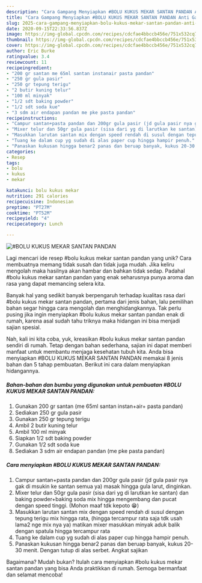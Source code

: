 ```yaml
---
description: "Cara Gampang Menyiapkan #BOLU KUKUS MEKAR SANTAN PANDAN Anti Gagal"
title: "Cara Gampang Menyiapkan #BOLU KUKUS MEKAR SANTAN PANDAN Anti Gagal"
slug: 2025-cara-gampang-menyiapkan-bolu-kukus-mekar-santan-pandan-anti-gagal
date: 2020-09-15T22:33:56.837Z
image: https://img-global.cpcdn.com/recipes/cdcfae4bbccb456e/751x532cq70/bolu-kukus-mekar-santan-pandan-foto-resep-utama.jpg
thumbnail: https://img-global.cpcdn.com/recipes/cdcfae4bbccb456e/751x532cq70/bolu-kukus-mekar-santan-pandan-foto-resep-utama.jpg
cover: https://img-global.cpcdn.com/recipes/cdcfae4bbccb456e/751x532cq70/bolu-kukus-mekar-santan-pandan-foto-resep-utama.jpg
author: Eric Burke
ratingvalue: 3.4
reviewcount: 11
recipeingredient:
- "200 gr santan me 65ml santan instanair pasta pandan"
- "250 gr gula pasir"
- "250 gr tepung terigu"
- "2 butir kuning telur"
- "100 ml minyak"
- "1/2 sdt baking powder"
- "1/2 sdt soda kue"
- "3 sdm air endapan pandan me pke pasta pandan"
recipeinstructions:
- "Campur santan+pasta pandan dan 200gr gula pasir (jd gula pasir nya gak di msukin ke santan semua ya) masak hingga gula larut, dinginkan."
- "Mixer telur dan 50gr gula pasir (sisa dari yg di larutkan ke santan) dan baking powder+baking soda mix hingga mengembang dan pucat dengan speed tinggi. (Mohon maaf tdk kepoto 😁)"
- "Masukkan larutan santan mix dengan speed rendah di susul dengan tepung terigu mix hingga rata, (hingga tercampur rata saja tdk usah lama2 nge mix nya ya) matikan mixer masukkan minyak aduk balik dengan spatula hingga tercampur rata"
- "Tuang ke dalam cup yg sudah di alas paper cup hingga hampir penuh."
- "Panaskan kukusan hingga benar2 panas dan beruap banyak, kukus 20-30 menit. Dengan tutup di alas serbet. Angkat sajikan"
categories:
- Resep
tags:
- bolu
- kukus
- mekar

katakunci: bolu kukus mekar 
nutrition: 291 calories
recipecuisine: Indonesian
preptime: "PT27M"
cooktime: "PT52M"
recipeyield: "4"
recipecategory: Lunch

---
```



![#BOLU KUKUS MEKAR SANTAN PANDAN](https://img-global.cpcdn.com/recipes/cdcfae4bbccb456e/751x532cq70/bolu-kukus-mekar-santan-pandan-foto-resep-utama.jpg)

Lagi mencari ide resep #bolu kukus mekar santan pandan yang unik? Cara membuatnya memang tidak susah dan tidak juga mudah. Jika keliru mengolah maka hasilnya akan hambar dan bahkan tidak sedap. Padahal #bolu kukus mekar santan pandan yang enak seharusnya punya aroma dan rasa yang dapat memancing selera kita.



Banyak hal yang sedikit banyak berpengaruh terhadap kualitas rasa dari #bolu kukus mekar santan pandan, pertama dari jenis bahan, lalu pemilihan bahan segar hingga cara mengolah dan menghidangkannya. Tak perlu pusing jika ingin menyiapkan #bolu kukus mekar santan pandan enak di rumah, karena asal sudah tahu triknya maka hidangan ini bisa menjadi sajian spesial.


Nah, kali ini kita coba, yuk, kreasikan #bolu kukus mekar santan pandan sendiri di rumah. Tetap dengan bahan sederhana, sajian ini dapat memberi manfaat untuk membantu menjaga kesehatan tubuh kita. Anda bisa menyiapkan #BOLU KUKUS MEKAR SANTAN PANDAN memakai 8 jenis bahan dan 5 tahap pembuatan. Berikut ini cara dalam menyiapkan hidangannya.

<!--inarticleads1-->

##### Bahan-bahan dan bumbu yang digunakan untuk pembuatan #BOLU KUKUS MEKAR SANTAN PANDAN:

1. Gunakan 200 gr santan (me 65ml santan instan+air+ pasta pandan)
1. Sediakan 250 gr gula pasir
1. Gunakan 250 gr tepung terigu
1. Ambil 2 butir kuning telur
1. Ambil 100 ml minyak
1. Siapkan 1/2 sdt baking powder
1. Gunakan 1/2 sdt soda kue
1. Sediakan 3 sdm air endapan pandan (me pke pasta pandan)




<!--inarticleads2-->

##### Cara menyiapkan #BOLU KUKUS MEKAR SANTAN PANDAN:

1. Campur santan+pasta pandan dan 200gr gula pasir (jd gula pasir nya gak di msukin ke santan semua ya) masak hingga gula larut, dinginkan.
1. Mixer telur dan 50gr gula pasir (sisa dari yg di larutkan ke santan) dan baking powder+baking soda mix hingga mengembang dan pucat dengan speed tinggi. (Mohon maaf tdk kepoto 😁)
1. Masukkan larutan santan mix dengan speed rendah di susul dengan tepung terigu mix hingga rata, (hingga tercampur rata saja tdk usah lama2 nge mix nya ya) matikan mixer masukkan minyak aduk balik dengan spatula hingga tercampur rata
1. Tuang ke dalam cup yg sudah di alas paper cup hingga hampir penuh.
1. Panaskan kukusan hingga benar2 panas dan beruap banyak, kukus 20-30 menit. Dengan tutup di alas serbet. Angkat sajikan




Bagaimana? Mudah bukan? Itulah cara menyiapkan #bolu kukus mekar santan pandan yang bisa Anda praktikkan di rumah. Semoga bermanfaat dan selamat mencoba!
